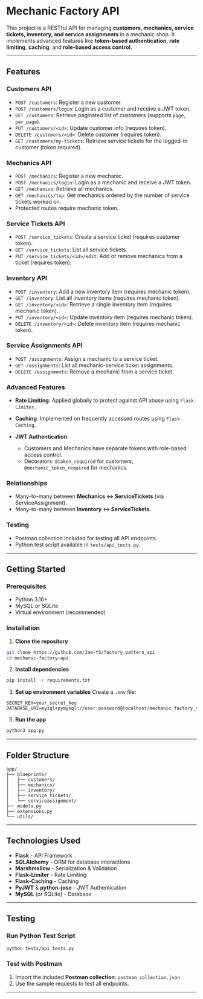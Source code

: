 # Mechanic Factory API

This project is a RESTful API for managing **customers, mechanics, service tickets, inventory, and service assignments** in a mechanic shop. It implements advanced features like **token-based authentication**, **rate limiting**, **caching**, and **role-based access control**.

---

## Features

### Customers API

- `POST /customers`: Register a new customer.
- `POST /customers/login`: Login as a customer and receive a JWT token.
- `GET /customers`: Retrieve paginated list of customers (supports `page`, `per_page`).
- `PUT /customers/<id>`: Update customer info (requires token).
- `DELETE /customers/<id>`: Delete customer (requires token).
- `GET /customers/my-tickets`: Retrieve service tickets for the logged-in customer (token required).

### Mechanics API

- `POST /mechanics`: Register a new mechanic.
- `POST /mechanics/login`: Login as a mechanic and receive a JWT token.
- `GET /mechanics`: Retrieve all mechanics.
- `GET /mechanics/top`: Get mechanics ordered by the number of service tickets worked on.
- Protected routes require mechanic token.

### Service Tickets API

- `POST /service_tickets`: Create a service ticket (requires customer token).
- `GET /service_tickets`: List all service tickets.
- `PUT /service_tickets/<id>/edit`: Add or remove mechanics from a ticket (requires token).

### Inventory API

- `POST /inventory`: Add a new inventory item (requires mechanic token).
- `GET /inventory`: List all inventory items (requires mechanic token).
- `GET /inventory/<id>`: Retrieve a single inventory item (requires mechanic token).
- `PUT /inventory/<id>`: Update inventory item (requires mechanic token).
- `DELETE /inventory/<id>`: Delete inventory item (requires mechanic token).

### Service Assignments API

- `POST /assignments`: Assign a mechanic to a service ticket.
- `GET /assignments`: List all mechanic-service ticket assignments.
- `DELETE /assignments`: Remove a mechanic from a service ticket.

### Advanced Features

- **Rate Limiting**: Applied globally to protect against API abuse using `Flask-Limiter`.
- **Caching**: Implemented on frequently accessed routes using `Flask-Caching`.
- **JWT Authentication**:

  - Customers and Mechanics have separate tokens with role-based access control.
  - Decorators: `@token_required` for customers, `@mechanic_token_required` for mechanics.

### Relationships

- Many-to-many between **Mechanics ↔ ServiceTickets** (via ServiceAssignment).
- Many-to-many between **Inventory ↔ ServiceTickets**.

### Testing

- Postman collection included for testing all API endpoints.
- Python test script available in `tests/api_tests.py`.

---

## Getting Started

### Prerequisites

- Python 3.10+
- MySQL or SQLite
- Virtual environment (recommended)

### Installation

1. **Clone the repository**

```bash
git clone https://github.com/Jae-YS/factory_pattern_api
cd mechanic-factory-api
```

2. **Install dependencies**

```bash
pip install -r requirements.txt
```

3. **Set up environment variables**
   Create a `.env` file:

```env
SECRET_KEY=your_secret_key
DATABASE_URI=mysql+pymysql://user:password@localhost/mechanic_factory_db
```

5. **Run the app**

```bash
python3 app.py
```

---

## Folder Structure

```
app/
├── blueprints/
│   ├── customers/
│   ├── mechanics/
│   ├── inventory/
│   ├── service_tickets/
│   └── serviceassignment/
├── models.py
├── extensions.py
└── utils/
```

---

## Technologies Used

- **Flask** - API Framework
- **SQLAlchemy** - ORM for database interactions
- **Marshmallow** - Serialization & Validation
- **Flask-Limiter** - Rate Limiting
- **Flask-Caching** - Caching
- **PyJWT** & **python-jose** - JWT Authentication
- **MySQL** (or SQLite) - Database

---

## Testing

### Run Python Test Script

```bash
python tests/api_tests.py
```

### Test with Postman

1. Import the included **Postman collection**: `postman_collection.json`
2. Use the sample requests to test all endpoints.

---
